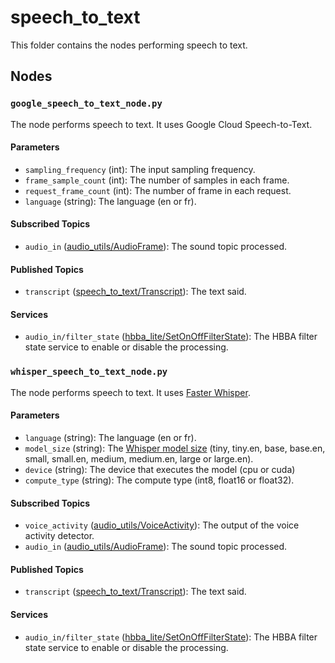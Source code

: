 # speech_to_text
This folder contains the nodes performing speech to text.

## Nodes
### `google_speech_to_text_node.py`
The node performs speech to text. It uses Google Cloud Speech-to-Text.

#### Parameters
 - `sampling_frequency` (int): The input sampling frequency.
 - `frame_sample_count` (int): The number of samples in each frame.
 - `request_frame_count` (int): The number of frame in each request.
 - `language` (string): The language (en or fr).

#### Subscribed Topics
 - `audio_in` ([audio_utils/AudioFrame](https://github.com/introlab/audio_utils/blob/main/msg/AudioFrame.msg)): The sound topic processed.

#### Published Topics
 - `transcript` ([speech_to_text/Transcript](msg/Transcript.msg)): The text said.

#### Services
 - `audio_in/filter_state` ([hbba_lite/SetOnOffFilterState](../../hbba_lite/srv/SetOnOffFilterState.srv)): The HBBA filter state service to enable or disable the processing.

### `whisper_speech_to_text_node.py`
The node performs speech to text. It uses [Faster Whisper](https://github.com/guillaumekln/faster-whisper).

#### Parameters
 - `language` (string): The language (en or fr).
 - `model_size` (string): The [Whisper model size](https://github.com/openai/whisper#available-models-and-languages)
 (tiny, tiny.en, base, base.en, small, small.en, medium, medium.en, large or large.en).
 - `device` (string): The device that executes the model (cpu or cuda)
 - `compute_type` (string): The compute type (int8, float16 or float32).

#### Subscribed Topics
 - `voice_activity` ([audio_utils/VoiceActivity](https://github.com/introlab/audio_utils/blob/main/msg/VoiceActivity.msg)): The output of the voice activity detector.
 - `audio_in` ([audio_utils/AudioFrame](https://github.com/introlab/audio_utils/blob/main/msg/AudioFrame.msg)): The sound topic processed.

#### Published Topics
 - `transcript` ([speech_to_text/Transcript](msg/Transcript.msg)): The text said.

#### Services
 - `audio_in/filter_state` ([hbba_lite/SetOnOffFilterState](../../hbba_lite/srv/SetOnOffFilterState.srv)): The HBBA filter state service to enable or disable the processing.
